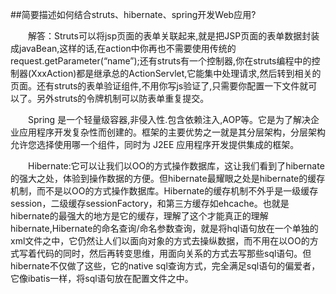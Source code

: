 

##简要描述如何结合struts、hibernate、spring开发Web应用?


　　解答：Struts可以将jsp页面的表单关联起来,就是把JSP页面的表单数据封装成javaBean,这样的话,在action中你再也不需要使用传统的request.getParameter(“name”);还有struts有一个控制器,你在struts编程中的控制器(XxxAction)都是继承总的ActionServlet,它能集中处理请求,然后转到相关的页面。还有struts的表单验证组件,不用你写js验证了,只需要你配置一下文件就可以了。另外struts的令牌机制可以防表单重复提交。

　　Spring 是一个轻量级容器,非侵入性.包含依赖注入,AOP等。它是为了解决企业应用程序开发复杂性而创建的。框架的主要优势之一就是其分层架构，分层架构允许您选择使用哪一个组件，同时为 J2EE 应用程序开发提供集成的框架。

　　Hibernate:它可以让我们以OO的方式操作数据库，这让我们看到了hibernate的强大之处，体验到操作数据的方便。但hibernate最耀眼之处是hibernate的缓存机制，而不是以OO的方式操作数据库。Hibernate的缓存机制不外乎是一级缓存session，二级缓存sessionFactory，和第三方缓存如ehcache。也就是hibernate的最强大的地方是它的缓存，理解了这个才能真正的理解hibernate,Hibernate的命名查询/命名参数查询，就是将hql语句放在一个单独的xml文件之中，它仍然让人们以面向对象的方式去操纵数据，而不用在以OO的方式写着代码的同时，然后再转变思维，用面向关系的方式去写那些sql语句。但hibernate不仅做了这些，它的native sql查询方式，完全满足sql语句的偏爱者，它像ibatis一样，将sql语句放在配置文件之中。